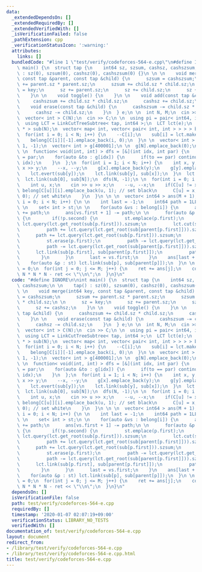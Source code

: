 ```yaml
---
data:
  _extendedDependsOn: []
  _extendedRequiredBy: []
  _extendedVerifiedWith: []
  _isVerificationFailed: false
  _pathExtension: cpp
  _verificationStatusIcon: ':warning:'
  attributes:
    links: []
  bundledCode: "#line 1 \"test/verify/codeforces-564-e.cpp\"\n#define IGNORE\n\nint\
    \ main() {\n  struct tap {\n    int64 sz, szsum, cashsz, cashszsum;\n \n    tap()\
    \ : sz(0), szsum(0), cashsz(0), cashszsum(0) {}\n \n \n    void merge(int64 key,\
    \ const tap &parent, const tap &child) {\n      szsum = cashszsum;\n      szsum\
    \ += parent.sz * parent.sz;\n      szsum += child.sz * child.sz;\n \n      sz\
    \ = key;\n      sz += parent.sz;\n      sz += child.sz;\n      sz += cashsz;\n\
    \    }\n \n    void toggle() {\n    }\n \n    void add(const tap &child) {\n \
    \     cashszsum += child.sz * child.sz;\n      cashsz += child.sz;\n    }\n \n\
    \    void erase(const tap &child) {\n      cashszsum -= child.sz * child.sz;\n\
    \      cashsz -= child.sz;\n    }\n  } e;\n \n  int N, M;\n  cin >> N >> M;\n\
    \  vector< int > C(N);\n  cin >> C;\n \n  using pi = pair< int64, int >;\n \n\
    \  using LCT = LinkCutTreeSubtree< tap, int64 >;\n  LCT lct(e);\n  vector< LCT::Node\
    \ * > sub(N);\n  vector< map< int, vector< pair< int, int > > > > belong(N + 1);\n\
    \  for(int i = 0; i < N; i++) {\n    --C[i];\n    sub[i] = lct.make_node(1);\n\
    \    belong[C[i]][-1].emplace_back(i, 0);\n  }\n \n  vector< int > parent(N +\
    \ 1, -1);\n  vector< int > g[400001];\n \n  g[N].emplace_back(0);\n  sub.emplace_back(lct.make_node(1));\n\
    \ \n  function< void(int, int) > dfs = [&](int idx, int par) {\n    parent[idx]\
    \ = par;\n    for(auto &to : g[idx]) {\n      if(to == par) continue;\n      dfs(to,\
    \ idx);\n    }\n  };\n  for(int i = 1; i < N; i++) {\n    int x, y;\n    cin >>\
    \ x >> y;\n    --x, --y;\n    g[x].emplace_back(y);\n    g[y].emplace_back(x);\n\
    \    lct.evert(sub[y]);\n    lct.link(sub[y], sub[x]);\n  }\n  lct.evert(sub[0]);\n\
    \  lct.link(sub[0], sub[N]);\n  dfs(N, -1);\n \n  for(int i = 0; i < M; i++) {\n\
    \    int u, x;\n    cin >> u >> x;\n    --u, --x;\n    if(C[u] != x) {\n     \
    \ belong[C[u]][i].emplace_back(u, 1); // set black\n      C[u] = x;\n      belong[x][i].emplace_back(u,\
    \ 0); // set white\n    }\n  }\n \n \n  vector< int64 > ans(M + 1);\n \n \n  for(int\
    \ i = 0; i < N; i++) {\n \n    int last = -1;\n    int64 path = 1LL * N * N;\n\
    \ \n    set< int > st;\n \n    for(auto &vs : belong[i]) {\n      ans[last + 1]\
    \ += path;\n      ans[vs.first + 1] -= path;\n \n      for(auto &p : vs.second)\
    \ {\n        if(!p.second) {\n          st.emplace(p.first);\n          path -=\
    \ lct.query(lct.get_root(sub[p.first])).szsum;\n          lct.cut(sub[p.first]);\n\
    \          path += lct.query(lct.get_root(sub[parent[p.first]])).szsum;\n    \
    \      path += lct.query(lct.get_root(sub[p.first])).szsum;\n        } else {\n\
    \          st.erase(p.first);\n          path -= lct.query(lct.get_root(sub[p.first])).szsum;\n\
    \          path -= lct.query(lct.get_root(sub[parent[p.first]])).szsum;\n    \
    \      lct.link(sub[p.first], sub[parent[p.first]]);\n          path += lct.query(lct.get_root(sub[p.first])).szsum;\n\
    \        }\n      }\n      last = vs.first;\n    }\n    ans[last + 1] += path;\n\
    \    for(auto &p : st) lct.link(sub[p], sub[parent[p]]);\n  }\n \n  int64 ret\
    \ = 0;\n  for(int j = 0; j <= M; j++) {\n    ret += ans[j];\n    cout << 1LL *\
    \ N * N * N - ret << \"\\n\";\n  }\n}\n"
  code: "#define IGNORE\n\nint main() {\n  struct tap {\n    int64 sz, szsum, cashsz,\
    \ cashszsum;\n \n    tap() : sz(0), szsum(0), cashsz(0), cashszsum(0) {}\n \n\
    \ \n    void merge(int64 key, const tap &parent, const tap &child) {\n      szsum\
    \ = cashszsum;\n      szsum += parent.sz * parent.sz;\n      szsum += child.sz\
    \ * child.sz;\n \n      sz = key;\n      sz += parent.sz;\n      sz += child.sz;\n\
    \      sz += cashsz;\n    }\n \n    void toggle() {\n    }\n \n    void add(const\
    \ tap &child) {\n      cashszsum += child.sz * child.sz;\n      cashsz += child.sz;\n\
    \    }\n \n    void erase(const tap &child) {\n      cashszsum -= child.sz * child.sz;\n\
    \      cashsz -= child.sz;\n    }\n  } e;\n \n  int N, M;\n  cin >> N >> M;\n\
    \  vector< int > C(N);\n  cin >> C;\n \n  using pi = pair< int64, int >;\n \n\
    \  using LCT = LinkCutTreeSubtree< tap, int64 >;\n  LCT lct(e);\n  vector< LCT::Node\
    \ * > sub(N);\n  vector< map< int, vector< pair< int, int > > > > belong(N + 1);\n\
    \  for(int i = 0; i < N; i++) {\n    --C[i];\n    sub[i] = lct.make_node(1);\n\
    \    belong[C[i]][-1].emplace_back(i, 0);\n  }\n \n  vector< int > parent(N +\
    \ 1, -1);\n  vector< int > g[400001];\n \n  g[N].emplace_back(0);\n  sub.emplace_back(lct.make_node(1));\n\
    \ \n  function< void(int, int) > dfs = [&](int idx, int par) {\n    parent[idx]\
    \ = par;\n    for(auto &to : g[idx]) {\n      if(to == par) continue;\n      dfs(to,\
    \ idx);\n    }\n  };\n  for(int i = 1; i < N; i++) {\n    int x, y;\n    cin >>\
    \ x >> y;\n    --x, --y;\n    g[x].emplace_back(y);\n    g[y].emplace_back(x);\n\
    \    lct.evert(sub[y]);\n    lct.link(sub[y], sub[x]);\n  }\n  lct.evert(sub[0]);\n\
    \  lct.link(sub[0], sub[N]);\n  dfs(N, -1);\n \n  for(int i = 0; i < M; i++) {\n\
    \    int u, x;\n    cin >> u >> x;\n    --u, --x;\n    if(C[u] != x) {\n     \
    \ belong[C[u]][i].emplace_back(u, 1); // set black\n      C[u] = x;\n      belong[x][i].emplace_back(u,\
    \ 0); // set white\n    }\n  }\n \n \n  vector< int64 > ans(M + 1);\n \n \n  for(int\
    \ i = 0; i < N; i++) {\n \n    int last = -1;\n    int64 path = 1LL * N * N;\n\
    \ \n    set< int > st;\n \n    for(auto &vs : belong[i]) {\n      ans[last + 1]\
    \ += path;\n      ans[vs.first + 1] -= path;\n \n      for(auto &p : vs.second)\
    \ {\n        if(!p.second) {\n          st.emplace(p.first);\n          path -=\
    \ lct.query(lct.get_root(sub[p.first])).szsum;\n          lct.cut(sub[p.first]);\n\
    \          path += lct.query(lct.get_root(sub[parent[p.first]])).szsum;\n    \
    \      path += lct.query(lct.get_root(sub[p.first])).szsum;\n        } else {\n\
    \          st.erase(p.first);\n          path -= lct.query(lct.get_root(sub[p.first])).szsum;\n\
    \          path -= lct.query(lct.get_root(sub[parent[p.first]])).szsum;\n    \
    \      lct.link(sub[p.first], sub[parent[p.first]]);\n          path += lct.query(lct.get_root(sub[p.first])).szsum;\n\
    \        }\n      }\n      last = vs.first;\n    }\n    ans[last + 1] += path;\n\
    \    for(auto &p : st) lct.link(sub[p], sub[parent[p]]);\n  }\n \n  int64 ret\
    \ = 0;\n  for(int j = 0; j <= M; j++) {\n    ret += ans[j];\n    cout << 1LL *\
    \ N * N * N - ret << \"\\n\";\n  }\n}\n"
  dependsOn: []
  isVerificationFile: false
  path: test/verify/codeforces-564-e.cpp
  requiredBy: []
  timestamp: '2020-01-07 02:07:19+09:00'
  verificationStatus: LIBRARY_NO_TESTS
  verifiedWith: []
documentation_of: test/verify/codeforces-564-e.cpp
layout: document
redirect_from:
- /library/test/verify/codeforces-564-e.cpp
- /library/test/verify/codeforces-564-e.cpp.html
title: test/verify/codeforces-564-e.cpp
---
```

